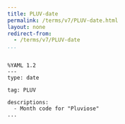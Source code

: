 ```yaml
---
title: PLUV-date
permalink: /terms/v7/PLUV-date.html
layout: none
redirect-from:
  - /terms/v7/PLUV-date
...
```


```

%YAML 1.2
---
type: date

tag: PLUV

descriptions:
  - Month code for "Pluviose"
...

```